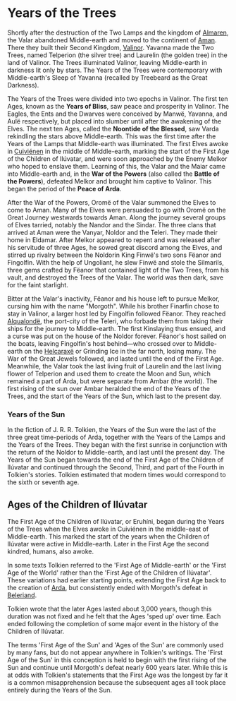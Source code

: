 # Years of the Trees

Shortly after the destruction of the Two Lamps and the kingdom of [Almaren](),
the Valar abandoned Middle-earth and moved to the continent of [Aman](). There
they built their Second Kingdom, [Valinor](). Yavanna made the Two Trees, named
Telperion (the silver tree) and Laurelin (the golden tree) in the land of
Valinor. The Trees illuminated Valinor, leaving Middle-earth in darkness lit
only by stars. The Years of the Trees were contemporary with Middle-earth's
Sleep of Yavanna (recalled by Treebeard as the Great Darkness).

The Years of the Trees were divided into two epochs in Valinor. The first ten
Ages, known as the **Years of Bliss**, saw peace and prosperity in Valinor. The
Eagles, the Ents and the Dwarves were conceived by Manwë, Yavanna, and Aulë
respectively, but placed into slumber until after the awakening of the Elves.
The next ten Ages, called the **Noontide of the Blessed**, saw Varda rekindling
the stars above Middle-earth. This was the first time after the Years of the
Lamps that Middle-earth was illuminated. The first Elves awoke in [Cuiviénen]()
in the middle of Middle-earth, marking the start of the First Age of the
Children of Ilúvatar, and were soon approached by the Enemy Melkor who hoped to
enslave them. Learning of this, the Valar and the Maiar came into Middle-earth
and, in the **War of the Powers** (also called the **Battle of the Powers**),
defeated Melkor and brought him captive to Valinor. This began the period of
the **Peace of Arda**.

After the War of the Powers, Oromë of the Valar summoned the Elves to come to
Aman. Many of the Elves were persuaded to go with Oromë on the Great Journey
westwards towards Aman. Along the journey several groups of Elves tarried,
notably the Nandor and the Sindar. The three clans that arrived at Aman were
the Vanyar, Noldor and the Teleri. They made their home in Eldamar. After
Melkor appeared to repent and was released after his servitude of three Ages,
he sowed great discord among the Elves, and stirred up rivalry between the
Noldorin King Finwë's two sons Fëanor and Fingolfin. With the help of
Ungoliant, he slew Finwë and stole the Silmarils, three gems crafted by Fëanor
that contained light of the Two Trees, from his vault, and destroyed the Trees
of the Valar. The world was then dark, save for the faint starlight.

Bitter at the Valar's inactivity, Fëanor and his house left to pursue Melkor,
cursing him with the name "Morgoth". While his brother Finarfin chose to stay
in Valinor, a larger host led by Fingolfin followed Fëanor. They reached
[Alqualondë](), the port-city of the Teleri, who forbade them from taking their
ships for the journey to Middle-earth. The first Kinslaying thus ensued, and a
curse was put on the house of the Noldor forever. Fëanor's host sailed on the
boats, leaving Fingolfin's host behind—who crossed over to Middle-earth on the
[Helcaraxë]() or Grinding Ice in the far north, losing many. The War of the
Great Jewels followed, and lasted until the end of the First Age. Meanwhile,
the Valar took the last living fruit of Laurelin and the last living flower of
Telperion and used them to create the Moon and Sun, which remained a part of
Arda, but were separate from Ambar (the world). The first rising of the sun
over Ambar heralded the end of the Years of the Trees, and the start of the
Years of the Sun, which last to the present day.

### Years of the Sun

In the fiction of J. R. R. Tolkien, the Years of the Sun were the last of the
three great time-periods of Arda, together with the Years of the Lamps and the
Years of the Trees. They began with the first sunrise in conjunction with the
return of the Noldor to Middle-earth, and last until the present day. The Years
of the Sun began towards the end of the First Age of the Children of Ilúvatar
and continued through the Second, Third, and part of the Fourth in Tolkien's
stories. Tolkien estimated that modern times would correspond to the sixth or
seventh age.

## Ages of the Children of Ilúvatar

The First Age of the Children of Ilúvatar, or Eruhíni, began during the Years
of the Trees when the Elves awoke in Cuiviénen in the middle-east of
Middle-earth. This marked the start of the years when the Children of Ilúvatar
were active in Middle-earth. Later in the First Age the second kindred, humans,
also awoke.

In some texts Tolkien referred to the 'First Age of Middle-earth' or the 'First
Age of the World' rather than the 'First Age of the Children of Ilúvatar'.
These variations had earlier starting points, extending the First Age back to
the creation of [Arda](), but consistently ended with Morgoth's defeat in
[Beleriand]().

Tolkien wrote that the later Ages lasted about 3,000 years, though this
duration was not fixed and he felt that the Ages 'sped up' over time. Each
ended following the completion of some major event in the history of the
Children of Ilúvatar.

The terms 'First Age of the Sun' and 'Ages of the Sun' are commonly used by
many fans, but do not appear anywhere in Tolkien's writings. The 'First Age of
the Sun' in this conception is held to begin with the first rising of the Sun
and continue until Morgoth's defeat nearly 600 years later. While this is at
odds with Tolkien's statements that the First Age was the longest by far it is
a common misapprehension because the subsequent ages all took place entirely
during the Years of the Sun.

